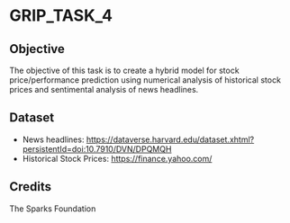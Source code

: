 # GRIP_TASK_4

## Objective
The objective of this task is to create a hybrid model for stock price/performance prediction using numerical analysis of historical stock prices and sentimental analysis of news headlines.

## Dataset
* News headlines: https://dataverse.harvard.edu/dataset.xhtml?persistentId=doi:10.7910/DVN/DPQMQH
* Historical Stock Prices: https://finance.yahoo.com/ 

## Credits
The Sparks Foundation
